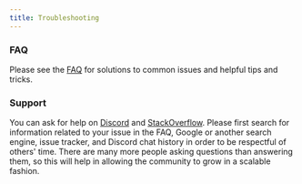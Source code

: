 ```yaml
---
title: Troubleshooting
---
```


### FAQ

Please see the [FAQ](/faq) for solutions to common issues and helpful tips and tricks.

### Support

You can ask for help on [Discord](https://svelte.dev/chat) and [StackOverflow](https://stackoverflow.com/questions/tagged/svelte). Please first search for information related to your issue in the FAQ, Google or another search engine, issue tracker, and Discord chat history in order to be respectful of others' time. There are many more people asking questions than answering them, so this will help in allowing the community to grow in a scalable fashion.
